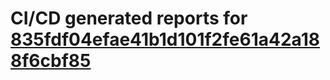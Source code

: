 # CI/CD generated reports for [835fdf04efae41b1d101f2fe61a42a188f6cbf85](https://github.com/hydephp/develop/commit/835fdf04efae41b1d101f2fe61a42a188f6cbf85)
